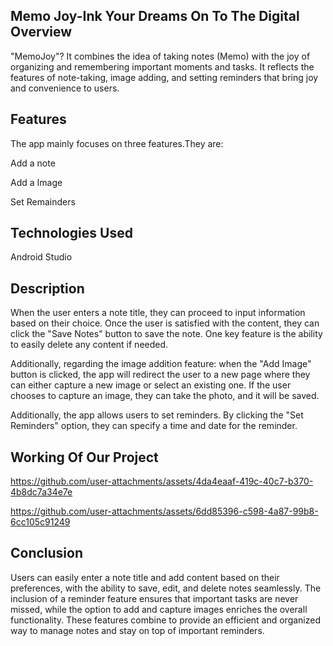 Memo Joy-Ink Your Dreams On To The Digital
Overview
--------
"MemoJoy"? It combines the idea of taking notes (Memo) with the joy of organizing and remembering important moments and tasks. It reflects the features of note-taking, image adding, and setting reminders that bring joy and convenience to users.

Features
--
The app mainly focuses on three features.They are:

Add a note

Add a Image

Set Remainders

Technologies Used
----
Android Studio

Description
------
When the user enters a note title, they can proceed to input information based on their choice. Once the user is satisfied with the content, they can click the "Save Notes" button to save the note. One key feature is the ability to easily delete any content if needed.

Additionally, regarding the image addition feature: when the "Add Image" button is clicked, the app will redirect the user to a new page where they can either capture a new image or select an existing one. If the user chooses to capture an image, they can take the photo, and it will be saved.

Additionally, the app allows users to set reminders. By clicking the "Set Reminders" option, they can specify a time and date for the reminder.

Working Of Our Project
----


https://github.com/user-attachments/assets/4da4eaaf-419c-40c7-b370-4b8dc7a34e7e


https://github.com/user-attachments/assets/6dd85396-c598-4a87-99b8-6cc105c91249



Conclusion
----
Users can easily enter a note title and add content based on their preferences, with the ability to save, edit, and delete notes seamlessly. The inclusion of a reminder feature ensures that important tasks are never missed, while the option to add and capture images enriches the overall functionality. These features combine to provide an efficient and organized way to manage notes and stay on top of important reminders.


